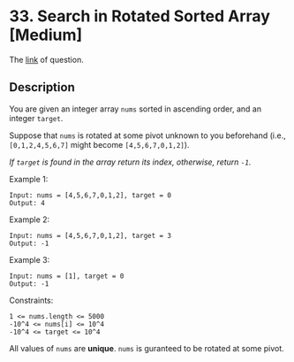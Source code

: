 # 33. Search in Rotated Sorted Array [Medium]

The [link](https://leetcode.com/problems/search-in-rotated-sorted-array/) of question.

## Description

You are given an integer array `nums` sorted in ascending order, and an integer `target`.

Suppose that `nums` is rotated at some pivot unknown to you beforehand (i.e., `[0,1,2,4,5,6,7]` might become `[4,5,6,7,0,1,2]`).

*If `target` is found in the array return its index, otherwise, return `-1`.*

Example 1:
```
Input: nums = [4,5,6,7,0,1,2], target = 0
Output: 4
```

Example 2:
```
Input: nums = [4,5,6,7,0,1,2], target = 3
Output: -1
```

Example 3:
```
Input: nums = [1], target = 0
Output: -1
```

Constraints:
```
1 <= nums.length <= 5000
-10^4 <= nums[i] <= 10^4
-10^4 <= target <= 10^4
```
All values of `nums` are **unique**.
`nums` is guranteed to be rotated at some pivot.
